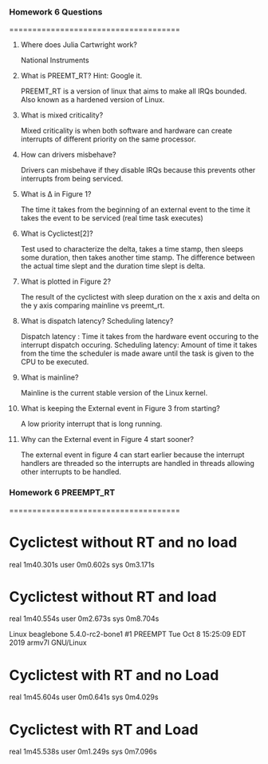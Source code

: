 ### Homework 6 Questions

=====================================

1. Where does Julia Cartwright work?

    National Instruments

2. What is PREEMT_RT? Hint: Google it.

    PREEMT_RT is a version of linux that aims to make all IRQs bounded. Also known as a hardened version of Linux.

3. What is mixed criticality?

    Mixed criticality is when both software and hardware can create interrupts of different priority on the same processor.

4. How can drivers misbehave?

    Drivers can misbehave if they disable IRQs because this prevents other interrupts from being serviced.

5. What is Δ in Figure 1?

    The time it takes from the beginning of an external event to the time it takes the event to be serviced (real time task executes)

6. What is Cyclictest[2]?

    Test used to characterize the delta, takes a time stamp, then sleeps some duration, then takes another time stamp. The difference between the actual time slept and the duration time slept is delta.

7. What is plotted in Figure 2?

    The result of the cyclictest with sleep duration on the x axis and delta on the y axis comparing mainline vs preemt_rt.

8. What is dispatch latency? Scheduling latency?

    Dispatch latency  : Time it takes from the hardware event occuring to the interrupt dispatch occuring.
    Scheduling latency: Amount of time it takes from the time the scheduler is made aware until the task is given to the CPU to be executed.

9. What is mainline?

    Mainline is the current stable version of the Linux kernel.

10. What is keeping the External event in Figure 3 from starting?

    A low priority interrupt that is long running.

11. Why can the External event in Figure 4 start sooner?

    The external event in figure 4 can start earlier because the interrupt handlers are threaded so the interrupts are handled in threads allowing other interrupts to be handled.

### Homework 6 PREEMPT_RT
=====================================
# Cyclictest without RT and no load

real	1m40.301s
user	0m0.602s
sys	    0m3.171s

# Cyclictest without RT and load

real	1m40.554s
user	0m2.673s
sys	    0m8.704s

Linux beaglebone 5.4.0-rc2-bone1 #1 PREEMPT Tue Oct 8 15:25:09 EDT 2019 armv7l GNU/Linux

# Cyclictest with RT and no Load

real	1m45.604s
user	0m0.641s
sys   	0m4.029s

# Cyclictest with RT and Load

real	1m45.538s
user	0m1.249s
sys	    0m7.096s




